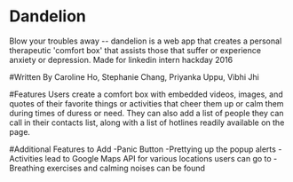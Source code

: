 # Dandelion
Blow your troubles away -- dandelion is a web app that creates a personal therapeutic 'comfort box' that assists those that suffer or experience anxiety or depression. Made for linkedin intern hackday 2016

#Written By
Caroline Ho, Stephanie Chang, Priyanka Uppu, Vibhi Jhi

#Features
Users create a comfort box with embedded videos, images, and quotes of their favorite things or activities that cheer them up or calm them during times of duress or need. They can also add a list of people they can call in their contacts list, along with a list of hotlines readily available on the page.

#Additional Features to Add
-Panic Button
-Prettying up the popup alerts
-Activities lead to Google Maps API for various locations users can go to
-Breathing exercises and calming noises can be found



